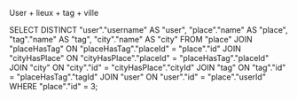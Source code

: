 User + lieux + tag + ville


SELECT DISTINCT 
	"user"."username" AS "user",
	"place"."name" AS "place",
	"tag"."name" AS "tag",
	"city"."name" AS "city"
FROM "place"
JOIN "placeHasTag"
	ON "placeHasTag"."placeId" = "place"."id"
JOIN "cityHasPlace"
	ON "cityHasPlace"."placeId" = "placeHasTag"."placeId"
JOIN "city"
	ON "city"."id" = "cityHasPlace"."cityId"
JOIN "tag"
	ON "tag"."id" = "placeHasTag"."tagId"
JOIN "user"
	ON "user"."id" = "place"."userId"
WHERE "place"."id" = 3;